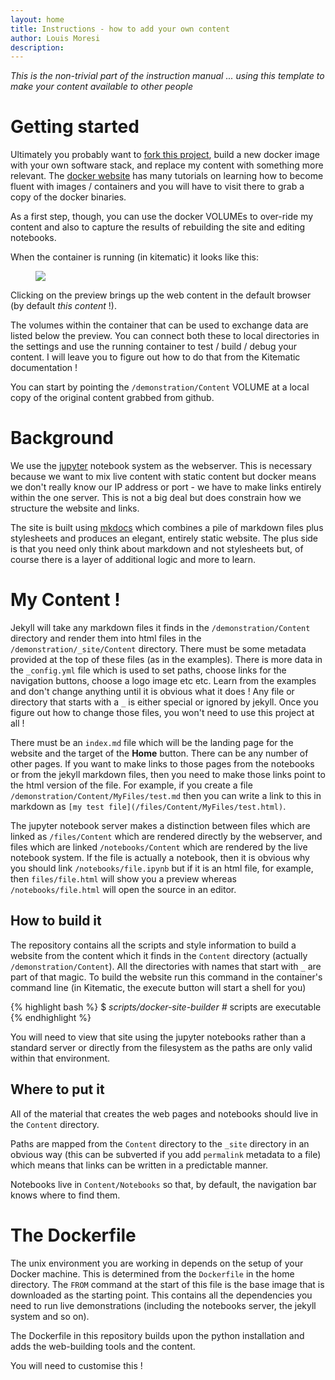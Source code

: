 ```yaml
---
layout: home
title: Instructions - how to add your own content
author: Louis Moresi
description:
---
```


_This is the non-trivial part of the instruction manual ... using this template to make your content available to other people_

# Getting started

Ultimately you probably want to [fork this project](https://github.com/lmoresi/notebook-web-template), build a new docker image with your own software stack, and replace my content with something more relevant. The [docker website](https://www.docker.com/products/docker-toolbox) has many tutorials on learning how to become fluent with images / containers and you will have to visit there to grab a copy of the docker binaries.

As a first step, though, you can use the docker VOLUMEs to over-ride my content and also to capture the results of rebuilding the site and editing notebooks.

When the container is running (in kitematic) it looks like this:      
<figure>
    <img src="/files/www/KitematicRunningThisContent.png" >
</figure>

Clicking on the preview brings up the web content in the default browser (by default _this content_ !).

The volumes within the container that can be used to exchange data are listed below the preview. You can connect both these to local directories in the settings and use the running container to test / build / debug your content. I will leave you to figure out how to do that from the Kitematic documentation !

You can start by pointing the `/demonstration/Content` VOLUME at a local copy of the original content grabbed from github.

# Background

We use the [jupyter](www.jupyter.org) notebook system as the webserver. This is necessary because we want to mix live content with static content but docker means we don't really know our IP address or port - we have to make links entirely within the one server. This is not a big deal but does constrain how we structure the website and links.

The site is built using [mkdocs](http://) which combines a pile of markdown files plus stylesheets and produces an elegant, entirely static website. The plus side is that you need only think about markdown and not stylesheets but, of course there is a layer of additional logic and more to learn.

# My Content !

Jekyll will take any markdown files it finds in the `/demonstration/Content` directory and render them into html files in the `/demonstration/_site/Content` directory. There must be some metadata provided at the top of these files (as in the examples). There is more data in the `_config.yml` file which is used to set paths, choose links for the navigation buttons, choose a logo image etc etc. Learn from the examples and don't change anything until it is obvious what it does ! Any file or directory that starts with a `_` is either special or ignored by jekyll. Once you figure out how to change those files, you won't need to use this project at all !

There must be an `index.md` file which will be the landing page for the website and the target of the **Home** button.
There can be any number of other pages. If you want to make links to those pages from the notebooks or from the jekyll markdown files, then you need to make those links point to the html version of the file. For example, if you create a file  `/demonstration/Content/MyFiles/test.md` then you can write a link to this in markdown as `[my test file](/files/Content/MyFiles/test.html)`.

The jupyter notebook server makes a distinction between files which are linked as `/files/Content` which are rendered directly by the webserver, and files which are linked `/notebooks/Content` which are rendered by the live notebook system. If the file is actually a notebook, then it is obvious why you should link `/notebooks/file.ipynb` but if it is an html file, for example, then `files/file.html` will show you a preview whereas `/notebooks/file.html` will open the source in an editor.

## How to build it

The repository contains all the scripts and style information to build a website from the content which it finds in the `Content` directory (actually `/demonstration/Content`). All the directories with names that start with `_` are part of that magic. To build the website run this command in the container's command line (in Kitematic, the execute button will start a shell for you)

{% highlight bash %}
$ _scripts/docker-site-builder   #_ scripts are executable  
{% endhighlight %}

You will need to view that site using the jupyter notebooks rather than a standard server or directly from the filesystem as the paths are only valid within that environment.

## Where to put it

All of the material that creates the web pages and notebooks should live in the `Content` directory.

Paths are mapped from the `Content` directory to the `_site` directory in an obvious way  (this can be subverted if you add `permalink` metadata to a file) which means that links can be written in a predictable manner.

Notebooks live in `Content/Notebooks` so that, by default, the navigation bar knows where to find them.

# The Dockerfile

The unix environment you are working in depends on the setup of your Docker machine. This is determined from the `Dockerfile` in the home directory. The `FROM` command at the start of this file is the base image that is downloaded as the starting point. This contains all the dependencies you need to run live demonstrations (including the notebooks server, the jekyll system and so on).

The Dockerfile in this repository builds upon the python installation and adds the web-building tools and the content.

You will need to customise this !
